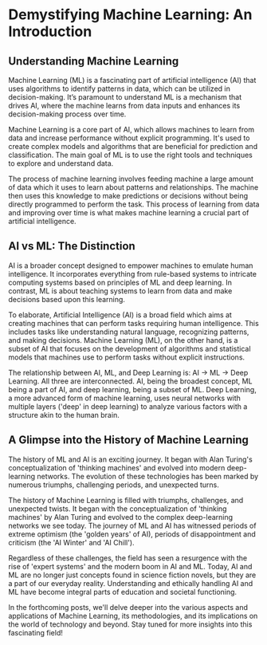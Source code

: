 # **Demystifying Machine Learning: An Introduction**

## **Understanding Machine Learning**

Machine Learning (ML) is a fascinating part of artificial intelligence (AI) that uses algorithms to identify patterns in data, which can be utilized in decision-making. It’s paramount to understand ML is a mechanism that drives AI, where the machine learns from data inputs and enhances its decision-making process over time.

Machine Learning is a core part of AI, which allows machines to learn from data and increase performance without explicit programming. It's used to create complex models and algorithms that are beneficial for prediction and classification. The main goal of ML is to use the right tools and techniques to explore and understand data. 

The process of machine learning involves feeding machine a large amount of data which it uses to learn about patterns and relationships. The machine then uses this knowledge to make predictions or decisions without being directly programmed to perform the task. This process of learning from data and improving over time is what makes machine learning a crucial part of artificial intelligence.

## **AI vs ML: The Distinction**

AI is a broader concept designed to empower machines to emulate human intelligence. It incorporates everything from rule-based systems to intricate computing systems based on principles of ML and deep learning. In contrast, ML is about teaching systems to learn from data and make decisions based upon this learning.

To elaborate, Artificial Intelligence (AI) is a broad field which aims at creating machines that can perform tasks requiring human intelligence. This includes tasks like understanding natural language, recognizing patterns, and making decisions. Machine Learning (ML), on the other hand, is a subset of AI that focuses on the development of algorithms and statistical models that machines use to perform tasks without explicit instructions. 

The relationship between AI, ML, and Deep Learning is: AI -> ML -> Deep Learning. All three are interconnected. AI, being the broadest concept, ML being a part of AI, and deep learning, being a subset of ML. Deep Learning, a more advanced form of machine learning, uses neural networks with multiple layers ('deep' in deep learning) to analyze various factors with a structure akin to the human brain.

## **A Glimpse into the History of Machine Learning**

The history of ML and AI is an exciting journey. It began with Alan Turing's conceptualization of 'thinking machines' and evolved into modern deep-learning networks. The evolution of these technologies has been marked by numerous triumphs, challenging periods, and unexpected turns. 

The history of Machine Learning is filled with triumphs, challenges, and unexpected twists. It began with the conceptualization of 'thinking machines' by Alan Turing and evolved to the complex deep-learning networks we see today. The journey of ML and AI has witnessed periods of extreme optimism (the 'golden years' of AI), periods of disappointment and criticism (the 'AI Winter' and 'AI Chill'). 

Regardless of these challenges, the field has seen a resurgence with the rise of 'expert systems' and the modern boom in AI and ML. Today, AI and ML are no longer just concepts found in science fiction novels, but they are a part of our everyday reality. Understanding and ethically handling AI and ML have become integral parts of education and societal functioning.

In the forthcoming posts, we'll delve deeper into the various aspects and applications of Machine Learning, its methodologies, and its implications on the world of technology and beyond. Stay tuned for more insights into this fascinating field!